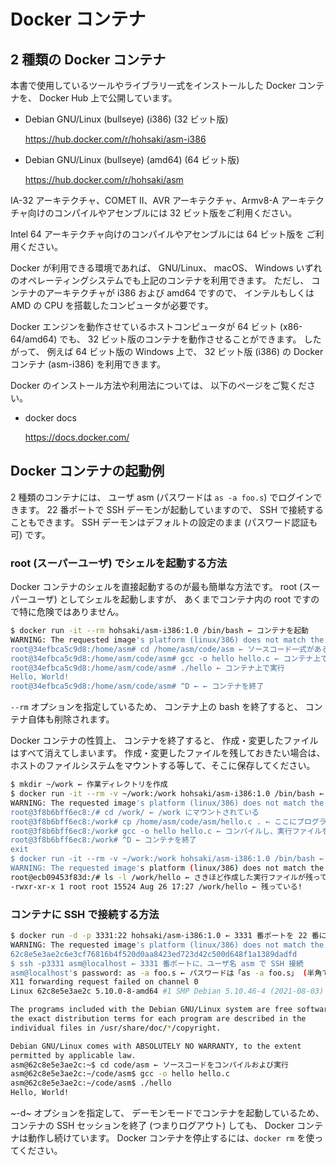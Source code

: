 # Docker コンテナ

## 2 種類の Docker コンテナ

本書で使用しているツールやライブラリ一式をインストールした Docker コンテナを、
Docker Hub 上で公開しています。

- Debian GNU/Linux (bullseye) (i386) (32 ビット版)

    https://hub.docker.com/r/hohsaki/asm-i386

- Debian GNU/Linux (bullseye) (amd64) (64 ビット版)

    https://hub.docker.com/r/hohsaki/asm

IA-32 アーキテクチャ、COMET II、AVR アーキテクチャ、Armv8-A アーキテク
チャ向けのコンパイルやアセンブルには 32 ビット版をご利用ください。

Intel 64 アーキテクチャ向けのコンパイルやアセンブルには 64 ビット版を
ご利用ください。

Docker が利用できる環境であれば、
GNU/Linux、
macOS、
Windows いずれのオペレーティングシステムでも上記のコンテナを利用できます。
ただし、
コンテナのアーキテクチャが i386 および amd64 ですので、
インテルもしくは AMD の CPU を搭載したコンピュータが必要です。

Docker エンジンを動作させているホストコンピュータが 64 ビット (x86-64/amd64) でも、
32 ビット版のコンテナを動作させることができます。
したがって、
例えば 64 ビット版の Windows 上で、
32 ビット版 (i386) の Docker コンテナ (asm-i386) を利用できます。

Docker のインストール方法や利用法については、
以下のページをご覧ください。

- docker docs

    https://docs.docker.com/

## Docker コンテナの起動例

2 種類のコンテナには、
ユーザ asm (パスワードは `as -a foo.s`) でログインできます。
 22 番ポートで SSH デーモンが起動していますので、
SSH で接続することもできます。
 SSH デーモンはデフォルトの設定のまま (パスワード認証も可) です。

### root (スーパーユーザ) でシェルを起動する方法

Docker コンテナのシェルを直接起動するのが最も簡単な方法です。
 root (スーパーユーザ) としてシェルを起動しますが、
あくまでコンテナ内の root ですので特に危険ではありません。

```sh
$ docker run -it --rm hohsaki/asm-i386:1.0 /bin/bash ← コンテナを起動
WARNING: The requested image's platform (linux/386) does not match the detected host platform (linux/amd64) and no specific platform was requested
root@34efbca5c9d8:/home/asm# cd /home/asm/code/asm ← ソースコード一式がある
root@34efbca5c9d8:/home/asm/code/asm# gcc -o hello hello.c ← コンテナ上でコンパイル
root@34efbca5c9d8:/home/asm/code/asm# ./hello ← コンテナ上で実行
Hello, World!
root@34efbca5c9d8:/home/asm/code/asm# ^D ← ← コンテナを終了
```

`--rm` オプションを指定しているため、
コンテナ上の bash を終了すると、
コンテナ自体も削除されます。

Docker コンテナの性質上、
コンテナを終了すると、
作成・変更したファイルはすべて消えてしまいます。
作成・変更したファイルを残しておきたい場合は、
ホストのファイルシステムをマウントする等して、そこに保存してください。

```sh
$ mkdir ~/work ← 作業ディレクトリを作成
$ docker run -it --rm -v ~/work:/work hohsaki/asm-i386:1.0 /bin/bash ← 作業ディレクトリをマウント
WARNING: The requested image's platform (linux/386) does not match the detected host platform (linux/amd64) and no specific platform was requested
root@3f8b6bff6ec8:/# cd /work/ ← /work にマウントされている
root@3f8b6bff6ec8:/work# cp /home/asm/code/asm/hello.c . ← ここにプログラムをコピー
root@3f8b6bff6ec8:/work# gcc -o hello hello.c ← コンパイルし、実行ファイルを生成
root@3f8b6bff6ec8:/work# ^D ← コンテナを終了
exit
$ docker run -it --rm -v ~/work:/work hohsaki/asm-i386:1.0 /bin/bash ← コンテナを再起動
WARNING: The requested image's platform (linux/386) does not match the detected host platform (linux/amd64) and no specific platform was requested
root@ecb09453f83d:/# ls -l /work/hello ← さきほど作成した実行ファイルが残っているか?
-rwxr-xr-x 1 root root 15524 Aug 26 17:27 /work/hello ← 残っている!
```

### コンテナに SSH で接続する方法

```sh
$ docker run -d -p 3331:22 hohsaki/asm-i386:1.0 ← 3331 番ポートを 22 番にリダイレクトし、デーモンとして起動
WARNING: The requested image's platform (linux/386) does not match the detected host platform (linux/amd64) and no specific platform was requested
62c8e5e3ae2c6e3cf76816b4f520d0aa8423ed723d42c500d648f1a1389dadfd
$ ssh -p3331 asm@localhost ← 3331 番ポートに、ユーザ名 asm で SSH 接続
asm@localhost's password: as -a foo.s ← パスワードは「as -a foo.s」 (半角で 11 文字)
X11 forwarding request failed on channel 0
Linux 62c8e5e3ae2c 5.10.0-8-amd64 #1 SMP Debian 5.10.46-4 (2021-08-03) x86_64

The programs included with the Debian GNU/Linux system are free software;
the exact distribution terms for each program are described in the
individual files in /usr/share/doc/*/copyright.

Debian GNU/Linux comes with ABSOLUTELY NO WARRANTY, to the extent
permitted by applicable law.
asm@62c8e5e3ae2c:~$ cd code/asm ← ソースコードをコンパイルおよび実行
asm@62c8e5e3ae2c:~/code/asm$ gcc -o hello hello.c 
asm@62c8e5e3ae2c:~/code/asm$ ./hello 
Hello, World!
```

~-d~ オプションを指定して、
デーモンモードでコンテナを起動しているため、
コンテナの SSH セッションを終了 (つまりログアウト) しても、
Docker コンテナは動作し続けています。
Docker コンテナを停止するには、`docker rm` を使ってください。
